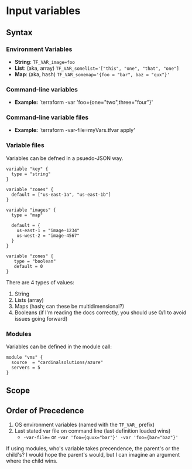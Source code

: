 # Input variables

## Syntax
### Environment Variables
* **String**: `TF_VAR_image=foo`
* **List**: (aka, array) `TF_VAR_somelist='["this", "one", "that", "one"]`
* **Map**: (aka, hash) `TF_VAR_somemap='{foo = "bar", baz = "qux"}'`

### Command-line variables
* **Example:** `terraform -var 'foo={one="two",three="four"}'

### Command-line variable files
* **Example:** `terraform -var-file=myVars.tfvar apply'

### Variable files
Variables can be defned in a psuedo-JSON way. 

```
variable "key" {
  type = "string"
}

variable "zones" {
  default = ["us-east-1a", "us-east-1b"]
}

variable "images" {
  type = "map"

  default = {
    us-east-1 = "image-1234"
    us-west-2 = "image-4567"
  }
}

variable "zones" {
   type = "boolean"
   default = 0
}

```
There are 4 types of values:
1. String
1. Lists (array)
1. Maps (hash; can these be multidimensional?)
1. Booleans (if I'm reading the docs correctly, you should use 0/1 to avoid issues going forward)

### Modules
Variables can be defined in the module call:

```
module "vms" {
  source  = "cardinalsolutions/azure"
  servers = 5
}
```

## Scope

## Order of Precedence
1. OS environment variables (named with the `TF_VAR_` prefix)
1. Last stated var file on command line (last definition loaded wins)
   * `-var-file=` or `-var 'foo={quux="bar"}' -var 'foo={bar="baz"}'`

If using modules, who's variable takes precendence, the parent's or the child's?  I would hope the parent's would, but I can imagine an argument where the child wins.
